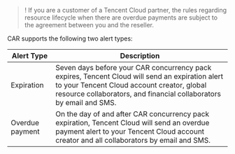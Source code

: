 >! If you are a customer of a Tencent Cloud partner, the rules regarding resource lifecycle when there are overdue payments are subject to the agreement between you and the reseller.

CAR supports the following two alert types:

| Alert Type | Description |
| ------- | ------- |
| Expiration | Seven days before your CAR concurrency pack expires, Tencent Cloud will send an expiration alert to your Tencent Cloud account creator, global resource collaborators, and financial collaborators by email and SMS. |
| Overdue payment | On the day of and after CAR concurrency pack expiration, Tencent Cloud will send an overdue payment alert to your Tencent Cloud account creator and all collaborators by email and SMS. |

